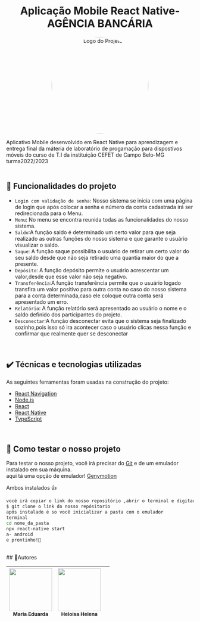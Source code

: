 
<h1 align="center">  Aplicação Mobile React Native-AGÊNCIA BANCÁRIA </h1>
<div style="text-align:center">

  <img src="https://github.com/MariaEduardaSM/atividade-rodrigo-8pts/assets/112040400/28f6b89b-21c2-4a59-9a28-1f80dd11228e" alt="Logo do Projeto" style="width:260px; border-radius:100%;">
</div>



Aplicativo Mobile desenvolvido em React Native para  aprendizagem e entrega final da máteria de laboratório de progamação para dispostivos móveis
do curso de T.I da instituição CEFET de Campo Belo-MG 
turma2022/2023
<br/>
<br/>

## 🔨 Funcionalidades do projeto

- `Login com validação de senha`: Nosso sistema se inicia com uma página de login que após colocar a senha e número da conta cadastrada irá ser redirecionada para o Menu.
-  `Menu`: No menu se encontra reunida todas as funcionalidades do nosso sistema.
- `Saldo`:A função saldo é determinado um certo valor para que seja realizado as outras funções do nosso sistema e que garante o usuário visualizar o saldo.
-  `Saque`: A função saque possibilita o usuário de retirar um certo valor do seu saldo desde que não seja retirado uma quantia maior do que a presente.
- `Depósito`: A função depósito permite o usuário acrescentar um valor,desde que esse valor não seja negativo.
- `Transferência`:A função transferência permite que o usuário logado transfira um valor positivo para outra conta no caso do nosso sistema para a conta determinada,caso ele coloque outra conta será apresentado um erro.
- `Relatório`: A função relatório será apresentado ao usuário o nome e o saldo definido dos participantes do projeto.
- `Desconectar`:A função desconectar evita que o sistema seja finalizado sozinho,pois isso só ira acontecer caso o usuário clicas nessa função e confirmar que realmente quer se desconectar
<br/>

## ✔️ Técnicas e tecnologias utilizadas
As seguintes ferramentas foram usadas na construção do projeto:

- [React Navigation](https://reactnavigation.org/)
- [Node.js](https://nodejs.org/en/)
- [React](https://pt-br.reactjs.org/)
- [React Native](https://reactnative.dev/)
- [TypeScript](https://www.typescriptlang.org/)
  
<br/>


## 🔧 Como testar o nosso projeto
Para testar o nosso projeto, você irá precisar do [Git](https://git-scm.com/book/pt-br/v2/Come%C3%A7ando-Instalando-o-Git)  e de um emulador instalado em sua máquina.
<br>
aqui tá uma opção de emulador! [Genymotion](https://www.genymotion.com/download/)

Ambos instalados 👍
<br/>
```bash
você irá copiar o link do nosso repositório ,abrir o terminal e digitar:
$ git clone o link do nosso repósitorio
após instalado é so você inicializar a pasta com o emulador
terminal
cd nome_da_pasta
npx react-native start
a- android
e prontinho!🎉

```

<br/>
## 💅Autores
<br/>

   
| [<img src="https://avatars.githubusercontent.com/u/112040400?v=4" width=115><br><sub>Maria Eduarda</sub>](https://github.com/MariaEduardaSM) | [<img src="https://avatars.githubusercontent.com/u/112037573?v=4" width=115><br><sub>Heloisa Helena</sub>](https://github.com/HeloisaHT) | |
| :---: | :---: | :---: |




